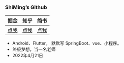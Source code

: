 ### ShiMing’s Github


| 掘金     |  知乎    |   简书
|---------|--------- |---------|
|  [点我](https://juejin.cn/user/1714893867718029)    |   [点我](https://www.zhihu.com/people/li-shi-ming-46-52)       |   [点我](https://www.jianshu.com/u/a58eb984bda4)

[comment]: <> (- 《Flutter开发实战详解》作者，公众号 GSYTech，一个爱猫的程序猿老司机，一个兴趣使然的攻城喵，二次元超级护发使者。)

- Android、Flutter， 默默写 SpringBoot、vue、小程序。
- 终极梦想，当一名老师 
- 2022年4月21日


